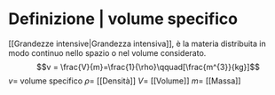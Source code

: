 # Definizione | volume specifico
[[Grandezze intensive|Grandezza intensiva]], è la materia distribuita in modo continuo nello spazio o nel volume considerato.
$$v = \frac{V}{m}=\frac{1}{\rho}\qquad[\frac{m^{3}}{kg}]$$
$v =$ volume specifico
$\rho =$ [[Densità]] 
$V =$ [[Volume]]
$m =$ [[Massa]]

